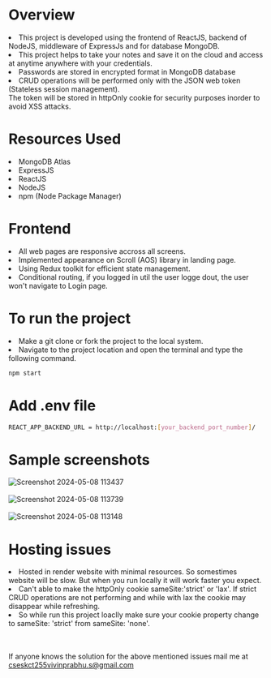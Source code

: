 <h1>Overview</h1>

<li>This project is developed using the frontend of ReactJS, backend of NodeJS, middleware of ExpressJs and for database MongoDB.</li>
<li>This project helps to take your notes and save it on the cloud and access at anytime anywhere with your credentials.</li>
<li>Passwords are stored in encrypted format in MongoDB database</li>
<li>CRUD operations will be performed only with the JSON web token (Stateless session management).</li>
<l1>The token will be stored in httpOnly cookie for security purposes inorder to avoid XSS attacks.</l1>

<h1>Resources Used</h1>
<li>MongoDB Atlas</li>
<li>ExpressJS</li>
<li>ReactJS</li>
<li>NodeJS</li>
<li>npm (Node Package Manager)</li>

<h1>Frontend</h1>
<li>All web pages are responsive accross all screens.</li>
<li>Implemented appearance on Scroll (AOS) library in landing page.</li>
<li>Using Redux toolkit for efficient state management.</li>
<li>Conditional routing, if you logged in util the user logge dout, the user won't navigate to Login page.</li>


<h1>To run the project</h1>

  <li>Make a git clone or fork the project to the local system.</li>
  <li>Navigate to the project location and open the terminal and type the following command.</li>
  
```bash
npm start
```

<h1>Add .env file</h1>

```bash
REACT_APP_BACKEND_URL = http://localhost:[your_backend_port_number]/
```

<h1>Sample screenshots</h1>

![Screenshot 2024-05-08 113437](https://github.com/vivinprabhu/NoteX-Frontend/assets/87113980/70a0e3b2-6029-4622-a5fd-00cef68ee947) <br></br>
![Screenshot 2024-05-08 113739](https://github.com/vivinprabhu/NoteX-Frontend/assets/87113980/ee324469-ade3-4630-8974-9151a3aa8b90) <br></br>
![Screenshot 2024-05-08 113148](https://github.com/vivinprabhu/NoteX-Frontend/assets/87113980/8e18b6bc-cceb-467e-af78-3004c0328669)

<h1>Hosting issues</h1>
<li>Hosted in render website with minimal resources. So somestimes website will be slow. But when you run locally it will work faster you expect.</li>
<li>Can't able to make the httpOnly cookie sameSite:'strict' or 'lax'. If strict CRUD operations are not performing and while with lax the cookie may disappear while refreshing.</li>
<li>So while run this project loaclly make sure your cookie property change to sameSite: 'strict' from sameSite: 'none'.</li> <br></br>

If anyone knows the solution for the above mentioned issues mail me at cseskct255vivinprabhu.s@gmail.com
